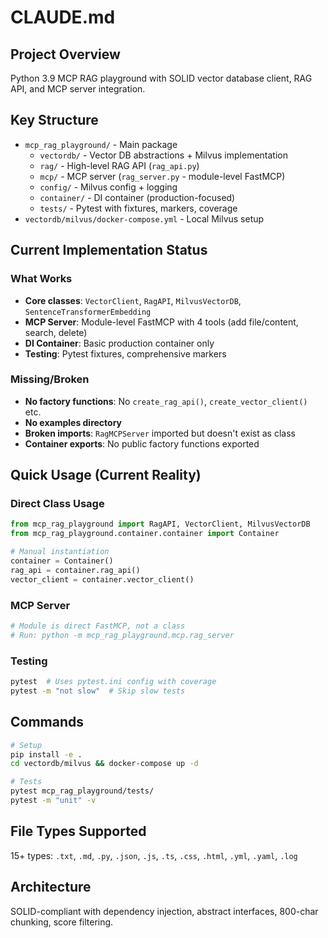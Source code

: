 # CLAUDE.md

## Project Overview
Python 3.9 MCP RAG playground with SOLID vector database client, RAG API, and MCP server integration.

## Key Structure
- `mcp_rag_playground/` - Main package
  - `vectordb/` - Vector DB abstractions + Milvus implementation
  - `rag/` - High-level RAG API (`rag_api.py`)
  - `mcp/` - MCP server (`rag_server.py` - module-level FastMCP)
  - `config/` - Milvus config + logging
  - `container/` - DI container (production-focused)
  - `tests/` - Pytest with fixtures, markers, coverage
- `vectordb/milvus/docker-compose.yml` - Local Milvus setup

## Current Implementation Status

### What Works
- **Core classes**: `VectorClient`, `RagAPI`, `MilvusVectorDB`, `SentenceTransformerEmbedding`
- **MCP Server**: Module-level FastMCP with 4 tools (add file/content, search, delete)  
- **DI Container**: Basic production container only
- **Testing**: Pytest fixtures, comprehensive markers

### Missing/Broken
- **No factory functions**: No `create_rag_api()`, `create_vector_client()` etc.
- **No examples directory**
- **Broken imports**: `RagMCPServer` imported but doesn't exist as class
- **Container exports**: No public factory functions exported

## Quick Usage (Current Reality)

### Direct Class Usage
```python
from mcp_rag_playground import RagAPI, VectorClient, MilvusVectorDB
from mcp_rag_playground.container.container import Container

# Manual instantiation
container = Container()
rag_api = container.rag_api()
vector_client = container.vector_client()
```

### MCP Server
```python
# Module is direct FastMCP, not a class
# Run: python -m mcp_rag_playground.mcp.rag_server
```

### Testing
```bash
pytest  # Uses pytest.ini config with coverage
pytest -m "not slow"  # Skip slow tests
```

## Commands
```bash
# Setup
pip install -e .
cd vectordb/milvus && docker-compose up -d

# Tests 
pytest mcp_rag_playground/tests/
pytest -m "unit" -v
```

## File Types Supported
15+ types: `.txt`, `.md`, `.py`, `.json`, `.js`, `.ts`, `.css`, `.html`, `.yml`, `.yaml`, `.log`

## Architecture
SOLID-compliant with dependency injection, abstract interfaces, 800-char chunking, score filtering.